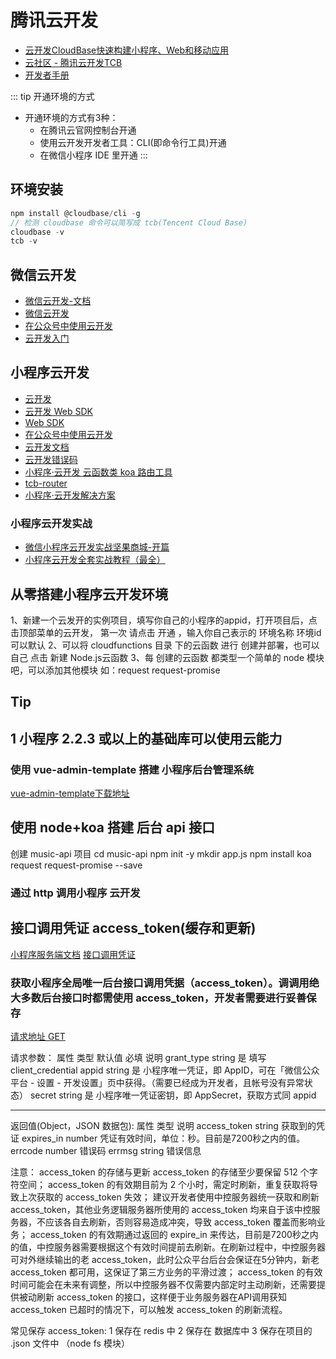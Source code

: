 # 腾讯云开发

- [云开发CloudBase快速构建小程序、Web和移动应用](http://docs.cloudbase.net/)
- [云社区 - 腾讯云开发TCB](https://cloud.tencent.com/developer/user/4744530)
- [开发者手册](https://cloud.tencent.com/developer/devdocs)

::: tip 开通环境的方式

- 开通环境的方式有3种：
  - 在腾讯云官网控制台开通
  - 使用云开发开发者工具：CLI(即命令行工具)开通
  - 在微信小程序 IDE 里开通
:::

## 环境安装

``` js
npm install @cloudbase/cli -g
// 检测 cloudbase 命令可以简写成 tcb(Tencent Cloud Base)
cloudbase -v 
tcb -v
```

## 微信云开发

- [微信云开发-文档](https://cloud.weixin.qq.com/cloudbase)
- [微信云开发](https://developers.weixin.qq.com/miniprogram/dev/wxcloud/basis/getting-started.html)
- [在公众号中使用云开发](https://developers.weixin.qq.com/miniprogram/dev/wxcloud/basis/web.html)
- [云开发入门](https://developers.weixin.qq.com/community/business/course/00022011ec0a287dd32b4ddce5180d)

## 小程序云开发

- [云开发](https://www.cloudbase.net/)
- [云开发 Web SDK](https://docs.cloudbase.net/api-reference/webv2/initialization.html)
- [Web SDK](https://developers.weixin.qq.com/miniprogram/dev/wxcloud/guide/web/sdk.html)
- [在公众号中使用云开发](https://developers.weixin.qq.com/miniprogram/dev/wxcloud/basis/web.html)
- [云开发文档](https://developers.weixin.qq.com/miniprogram/dev/wxcloud/basis/getting-started.html)
- [云开发错误码](https://developers.weixin.qq.com/miniprogram/dev/wxcloud/reference/errcode.html)
- [小程序·云开发 云函数类 koa 路由工具](https://github.com/TencentCloudBase/tcb-router)
- [tcb-router](https://www.jianshu.com/p/da301f4cce52)
- [小程序·云开发解决方案](https://cloud.tencent.com/solution/la)

### 小程序云开发实战

- [微信小程序云开发实战坚果商城-开篇](https://blog.csdn.net/havendream/article/details/103022183)
- [小程序云开发全套实战教程（最全）](https://wangxiaoting.blog.csdn.net/article/details/86626041)

## 从零搭建小程序云开发环境

1、新建一个云发开的实例项目，填写你自己的小程序的appid，打开项目后，点击顶部菜单的云开发，
第一次 请点击 开通 ，输入你自己表示的 环境名称 环境id 可以默认
2、可以将 cloudfunctions 目录 下的云函数 进行 创建并部署，也可以自己 点击 新建 Node.js云函数
3、每 创建的云函数 都类型一个简单的 node 模块吧，可以添加其他模块 如：request request-promise

## Tip

## 1 小程序 2.2.3 或以上的基础库可以使用云能力

### 使用 vue-admin-template 搭建 小程序后台管理系统

[vue-admin-template下载地址](https://github.com/PanJiaChen/vue-admin-template)

## 使用 node+koa 搭建 后台 api 接口

创建 music-api 项目
cd music-api
npm init -y
mkdir app.js
npm install koa request request-promise --save

### 通过 http 调用小程序 云开发

## 接口调用凭证 access_token(缓存和更新)

[小程序服务端文档](https://developers.weixin.qq.com/miniprogram/dev/api-backend/)
[接口调用凭证](https://developers.weixin.qq.com/miniprogram/dev/api-backend/open-api/access-token/auth.getAccessToken.html)

### 获取小程序全局唯一后台接口调用凭据（access_token）。调调用绝大多数后台接口时都需使用 access_token，开发者需要进行妥善保存

[请求地址 GET](https://api.weixin.qq.com/cgi-bin/token?grant_type=client_credential&appid=APPID&secret=APPSECRET)

请求参数：
 属性         类型 默认值 必填   说明
 grant_type string  是   填写 client_credential
 appid     string  是   小程序唯一凭证，即 AppID，可在「微信公众平台 - 设置 - 开发设置」页中获得。（需要已经成为开发者，且帐号没有异常状态）
 secret     string  是   小程序唯一凭证密钥，即 AppSecret，获取方式同 appid

-------------------------------------------------------------------------------------------------------------------------------------------

返回值(Object，JSON 数据包):
 属性             类型     说明
 access_token string         获取到的凭证
 expires_in     number         凭证有效时间，单位：秒。目前是7200秒之内的值。
 errcode         number         错误码
 errmsg         string         错误信息

注意：
 access_token 的存储与更新
 access_token 的存储至少要保留 512 个字符空间；
 access_token 的有效期目前为 2 个小时，需定时刷新，重复获取将导致上次获取的 access_token 失效；
 建议开发者使用中控服务器统一获取和刷新 access_token，其他业务逻辑服务器所使用的 access_token 均来自于该中控服务器，不应该各自去刷新，否则容易造成冲突，导致 access_token 覆盖而影响业务；
 access_token 的有效期通过返回的 expire_in 来传达，目前是7200秒之内的值，中控服务器需要根据这个有效时间提前去刷新。在刷新过程中，中控服务器可对外继续输出的老 access_token，此时公众平台后台会保证在5分钟内，新老 access_token 都可用，这保证了第三方业务的平滑过渡；
 access_token 的有效时间可能会在未来有调整，所以中控服务器不仅需要内部定时主动刷新，还需要提供被动刷新 access_token 的接口，这样便于业务服务器在API调用获知 access_token 已超时的情况下，可以触发 access_token 的刷新流程。

常见保存 access_token:
 1 保存在 redis 中
 2 保存在 数据库中
 3 保存在项目的 .json 文件中 （node fs 模块）
